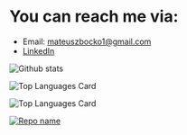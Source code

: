 # You can reach me via:
* Email: mateuszbocko1@gmail.com 
* [LinkedIn](https://www.linkedin.com/in/mateusz-bo%C4%87ko-b48895182/)

![Github stats](https://github-readme-stats.vercel.app/api?username=yourusername&theme=highcontrast&show_icons=true&count_private=true)

![Top Languages Card](https://github-readme-stats.vercel.app/api/top-langs/?username=MateuszBocko)

![Top Languages Card](https://github-readme-stats.vercel.app/api/top-langs/?username=MateuszBocko&layout=compact)

[![Repo name](https://github-readme-stats.vercel.app/api/pin/?username=yourusename&repo=repo-name)](https://github.com/yourusername/repo-name)
